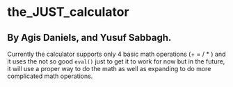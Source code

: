 # the_JUST_calculator

## By Agis Daniels, and Yusuf Sabbagh.

Currently the calculator supports only 4 basic math operations (+ = / * ) and it uses the not so good `eval()` just to get it to work for now but in the future, it will use a proper way to do the math as well as expanding to do more complicated math operations.
